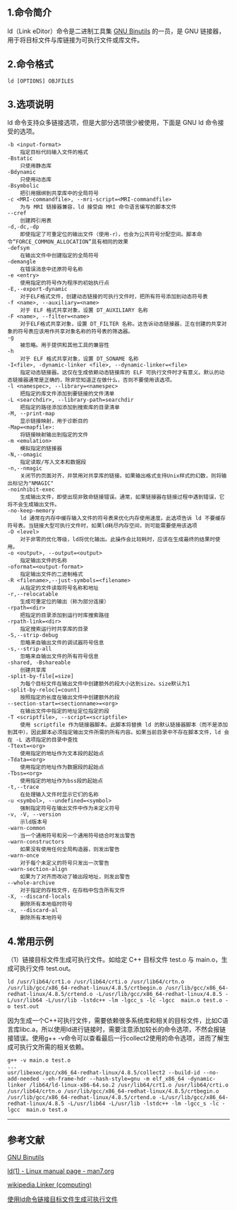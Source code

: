 ## 1.命令简介
ld（Link eDitor）命令是二进制工具集 [GNU Binutils](https://www.gnu.org/software/binutils/) 的一员，是 GNU 链接器，用于将目标文件与库链接为可执行文件或库文件。

## 2.命令格式
```
ld [OPTIONS] OBJFILES
```

## 3.选项说明
ld 命令支持众多链接选项，但是大部分选项很少被使用，下面是 GNU ld 命令接受的选项。
```
-b <input-format>
	指定目标代码输入文件的格式
-Bstatic
	只使用静态库
-Bdynamic
	只使用动态库
-Bsymbolic
	把引用捆绑到共享库中的全局符号
-c <MRI-commandfile>, --mri-script=<MRI-commandfile>
	为与 MRI 链接器兼容，ld 接受由 MRI 命令语言编写的脚本文件
--cref
	创建跨引用表
-d,-dc,-dp
	即使指定了可重定位的输出文件（使用-r），也会为公共符号分配空间。脚本命令“FORCE_COMMON_ALLOCATION”具有相同的效果
-defsym
	在输出文件中创建指定的全局符号
-demangle
	在错误消息中还原符号名称
-e <entry>
	使用指定的符号作为程序的初始执行点
-E,--export-dynamic
	对于ELF格式文件，创建动态链接的可执行文件时，把所有符号添加到动态符号表
-f <name>, --auxiliary=<name>
	对于 ELF 格式共享对象，设置 DT_AUXILIARY 名称
-F <name>, --filter=<name>
	对于ELF格式共享对象，设置 DT_FILTER 名称。这告诉动态链接器，正在创建的共享对象的符号表应该用作共享对象名称的符号表的筛选器。
-g
	被忽略。用于提供和其他工具的兼容性
-h
	对于 ELF 格式共享对象，设置 DT_SONAME 名称
-I<file>, -dynamic-linker <file>, --dynamic-linker=<file>
	指定动态链接器。这仅在生成依赖动态链接库的 ELF 可执行文件时才有意义。默认的动态链接器通常是正确的，除非您知道正在做什么，否则不要使用该选项。
-l <namespec>, --library=<namespec>
	把指定的库文件添加到要链接的文件清单
-L <searchdir>, --library-path=searchdir
	把指定的路径添加添加到搜索库的目录清单
-M, --print-map
	显示链接映射，用于诊断目的
-Map=<mapfile>:
	将链接映射输出到指定的文件
-m <emulation>
	模拟指定的链接器
-N,--omagic
	指定读取/写入文本和数据段
-n,--nmagic
	关闭节的页面对齐，并禁用对共享库的链接。如果输出格式支持Unix样式的幻数，则将输出标记为"NMAGIC"
-noinhibit-exec
	生成输出文件，即使出现非致命链接错误。通常，如果链接器在链接过程中遇到错误，它将不会生成输出文件。
-no-keep-memory
	ld 通常在内存中缓存输入文件的符号表来优化内存使用速度。此选项告诉 ld 不要缓存符号表。当链接大型可执行文件时，如果ld耗尽内存空间，则可能需要使用该选项
-O <level>
	对于非零的优化等级，ld将优化输出。此操作会比较耗时，应该在生成最终的结果时使用。
-o <output>, --output=<output>
	指定输出文件的名称
-oformat=<output-format>
	指定输出文件的二进制格式
-R <filename>,--just-symbols=<filename>
	从指定的文件读取符号名称和地址
-r,--relocatable
	生成可重定位的输出（称为部分连接）
-rpath=<dir>
	把指定的目录添加到运行时库搜索路径
-rpath-link=<dir>
	指定搜索运行时共享库的目录
-S,--strip-debug
	忽略来自输出文件的调试器符号信息
-s,--strip-all
	忽略来自输出文件的所有符号信息
-shared, -Bshareable
	创建共享库
-split-by-file[=size]
	为每个目标文件在输出文件中创建额外的段大小达到size。size默认为1
-split-by-reloc[=count]
	按照指定的长度在输出文件中创建额外的段
--section-start=<sectionname>=<org>
	在输出文件中指定的地址定位指定的段
-T <scriptfile>, --script=<scriptfile>
	使用 scriptfile 作为链接器脚本。此脚本将替换 ld 的默认链接器脚本（而不是添加到其中），因此脚本必须指定输出文件所需的所有内容。如果当前目录中不存在脚本文件，ld 会在 -L 选项指定的目录中查找
-Ttext=<org>
	使用指定的地址作为文本段的起始点
-Tdata=<org>
	使用指定的地址作为数据段的起始点
-Tbss=<org>
	使用指定的地址作为bss段的起始点
-t,--trace
	在处理输入文件时显示它们的名称
-u <symbol>, --undefined=<symbol>
	强制指定符号在输出文件中作为未定义符号
-v, -V, --version
	示ld版本号
-warn-common
	当一个通用符号和另一个通用符号结合时发出警告
-warn-constructors
	如果没有使用任何全局构造器，则发出警告
-warn-once
	对于每个未定义的符号只发出一次警告
-warn-section-align
	如果为了对齐而改动了输出段地址，则发出警告
--whole-archive
	对于指定的存档文件，在存档中包含所有文件
-X, --discard-locals
	删除所有本地临时符号
-x, --discard-al
	删除所有本地符号
```

## 4.常用示例
（1）链接目标文件生成可执行文件。如给定 C++ 目标文件 test.o 与 main.o，生成可执行文件 test.out。
```shell
ld /usr/lib64/crt1.o /usr/lib64/crti.o /usr/lib64/crtn.o /usr/lib/gcc/x86_64-redhat-linux/4.8.5/crtbegin.o /usr/lib/gcc/x86_64-redhat-linux/4.8.5/crtend.o -L/usr/lib/gcc/x86_64-redhat-linux/4.8.5 -L/usr/lib64 -L/usr/lib -lstdc++ -lm -lgcc_s -lc -lgcc  main.o test.o -o test.out
```
因为生成一个C++可执行文件，需要依赖很多系统库和相关的目标文件，比如C语言库libc.a，所以使用ld进行链接时，需要注意添加较长的命令选项，不然会报链接错误。使用g++ -v命令可以查看最后一行collect2使用的命令选项，进而了解生成可执行文所需的相关依赖。
```shell
g++ -v main.o test.o
...
usr/libexec/gcc/x86_64-redhat-linux/4.8.5/collect2 --build-id --no-add-needed --eh-frame-hdr --hash-style=gnu -m elf_x86_64 -dynamic-linker /lib64/ld-linux-x86-64.so.2 /usr/lib64/crt1.o /usr/lib64/crti.o /usr/lib64/crtn.o /usr/lib/gcc/x86_64-redhat-linux/4.8.5/crtbegin.o /usr/lib/gcc/x86_64-redhat-linux/4.8.5/crtend.o -L/usr/lib/gcc/x86_64-redhat-linux/4.8.5 -L/usr/lib64 -L/usr/lib -lstdc++ -lm -lgcc_s -lc -lgcc  main.o test.o
```

---
## 参考文献
[GNU Binutils](https://www.gnu.org/software/binutils/)

[ld(1) - Linux manual page - man7.org](https://man7.org/linux/man-pages/man1/ld.1.html)

[wikipedia.Linker (computing)](https://en.wikipedia.org/wiki/Linker_(computing))

[使用ld命令链接目标文件生成可执行文件](https://dablelv.blog.csdn.net/article/details/88094902)
